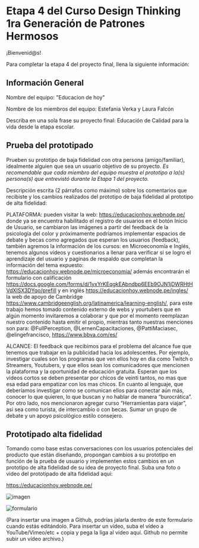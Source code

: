 # Etapa 4 del Curso Design Thinking 1ra Generación de Patrones Hermosos

¡Bienvenid@s!

Para completar la etapa 4 del proyecto final, llena la siguiente información:

## Información General

Nombre del equipo: "Educacion de hoy"

Nombre de los miembros del equipo: Estefania Verka y Laura Falcón

Describa en una sola frase su proyecto final: Educación de Calidad para la vida desde la etapa escolar.

## Prueba del prototipado

Prueben su prototipo de baja fidelidad con otra persona (amigo/familiar), idealmente alguien que sea un usuario objetivo de su proyecto. 
_Es recomendable que cada miembro del equipo muestra el prototipo a la(s) persona(s) que entrevistó durante la Etapa 1 del proyecto._

Descripción escrita (2 párrafos como máximo) sobre los comentarios que recibiste y los cambios realizados del prototipo de baja fidelidad al prototipo de alta fidelidad:

PLATAFORMA: pueden visitar la web: https://educacionhoy.webnode.pe/ donde ya se encuentra habilitado el registro de usuarios en el botón Inicio de Usuario, se cambiaron las imágenes a partir del feedback de la psicología del color y próximamente podríamos implementar espacios de debate y becas como agregados que esperan los usuarios (feedback), también agremos la información de los cursos: en Microeconomía e Inglés, tenemos algunos vídeos y cuestionarios a llenar para verificar si se logro el aprendizaje del usuario y paginas de respaldo que completan la información del tema expuesto: https://educacionhoy.webnode.pe/microeconomia/ además encontrarán el formulario con calificación https://docs.google.com/forms/d/1yxYrKEqgkEAbndbp6EEb9OJN1jDWRHtHVdXISX3DYqo/prefill y en inglés https://educacionhoy.webnode.pe/ingles/ la web de apoyo de Cambridge https://www.cambridgeenglish.org/latinamerica/learning-english/, para este trabajo hemos tomado contenido externo de webs y yourtubers que en algún momento invitaremos a colaborar y que por el momento reemplazan nuestro contenido hasta emitir el propio, mientras tanto nuestras menciones son para: @FullPerception, @LernenCapacitaciones, @PattiMaciasec, @elingefrancisco, https://www.bbva.com/es/

ALCANCE: El feedback que recibimos para el problema del alcance fue que tenemos que trabajar en la publicidad hacia los adolescentes. Por ejemplo, investigar cuales son los programas que ven ellos hoy en dia como Twitch o Streamers, Youtubers, y que ellos sean los comunicadores que mencionen la plataforma y la oportunidad de educación gratuita. Esperan que los videos cortos se deben presentar por chicos de veinti tantos, no mas que esa edad para empatizar con los mas chicos. En cuanto al lenguaje, que deberíamos investigar como se comunican ellos para conectar aún más, conocer lo que quieren, lo que buscan y no hablar de manera “burocrática”. Por otro lado, nos mencionaron agregar curso “Herramientas para viajar”, asi sea como turista, de intercambio o con becas. Sumar un grupo de debate y un apoyo psicológico estilo consejero.

## Prototipado alta fidelidad

Tomando como base estas conversaciones con los usuarios potenciales del producto que están diseñando, propongan cambios a su prototipo en función de la prueba de usuario y implementen estos cambios en un prototipo de alta fidelidad de su idea de proyecto final. Suba una foto o video del prototipado de alta fidelidad aquí:

https://educacionhoy.webnode.pe/

![imagen](https://user-images.githubusercontent.com/100961025/232353765-260e72dd-fbdd-46b2-b838-4793bf061fad.JPG)

![formulario](https://user-images.githubusercontent.com/100961025/232353820-09194af7-bc45-4abc-aa63-522a09a47458.JPG)



(Para insertar una imagen a Github, podrías jalarla dentro de este formulario cuando estás editándolo. Para insertar un vídeo, suba el vídeo a YouTube/Vimeo/etc + copia y pega la liga al vídeo aquí. Github no permite subir un vídeo archivo.)
